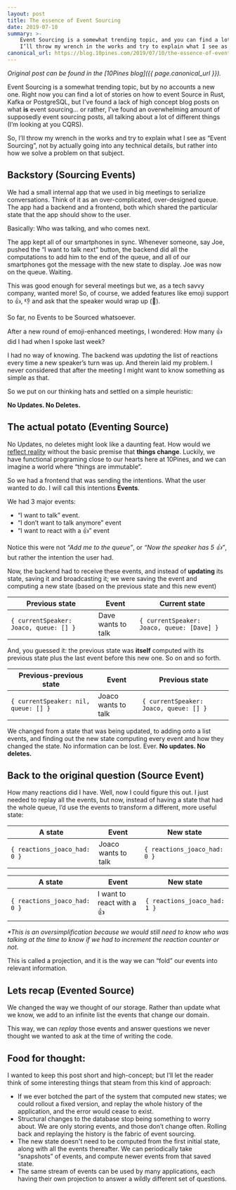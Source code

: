 ```yaml
---
layout: post
title: The essence of Event Sourcing
date: 2019-07-10
summary: >-
    Event Sourcing is a somewhat trending topic, and you can find a lot of blog posts on what event sourcing supposedly is.
    I’ll throw my wrench in the works and try to explain what I see as “Event Sourcing”.
canonical_url: https://blog.10pines.com/2019/07/10/the-essence-of-event-sourcing/
---
```


_Original post can be found in the [10Pines blog]({{ page.canonical_url }})._

Event Sourcing is a somewhat trending topic, but by no accounts a new one. Right now you can find a lot of stories on how to event Source in Rust, Kafka or PostgreSQL, but I've found a lack of high concept blog posts on what **is** event sourcing… or rather, I've found an overwhelming amount of supposedly event sourcing posts, all talking about a lot of different things (I’m looking at you CQRS).

<script type="text/javascript" src="https://ssl.gstatic.com/trends_nrtr/2431_RC04/embed_loader.js"></script>
<script type="text/javascript">trends.embed.renderExploreWidget("TIMESERIES", {"comparisonItem":[{"keyword":"Event Sourcing","geo":"","time":"today 5-y"}],"category":0,"property":""}, {"exploreQuery":"date=today%205-y&q=Event%20Sourcing","guestPath":"https://trends.google.com:443/trends/embed/"});</script>


So, I’ll throw my wrench in the works and try to explain what I see as “Event Sourcing”, not by actually going into any technical details, but rather into how we solve a problem on that subject.

## Backstory (Sourcing Events)

We had a small internal app that we used in big meetings to serialize conversations. Think of it as an over-complicated, over-designed queue. The app had a backend and a frontend, both which shared the particular state that the app should show to the user.

Basically: Who was talking, and who comes next.

The app kept all of our smartphones in sync. Whenever someone, say Joe, pushed the “I want to talk next” button, the backend did all the computations to add him to the end of the queue, and all of our smartphones got the message with the new state to display. Joe was now on the queue. Waiting.

This was good enough for several meetings but we, as a tech savvy company, wanted more! So, of course, we added features like emoji support to 👍, 👎 and ask that the speaker would wrap up (🌯).

So far, no Events to be Sourced whatsoever.

After a new round of emoji-enhanced meetings, I wondered: How many 👍 did I had when I spoke last week?

I had no way of knowing. The backend was *updating* the list of reactions every time a new speaker’s turn was up. And therein laid my problem. I never considered that after the meeting I might want to know something as simple as that.

So we put on our thinking hats and settled on a simple heuristic:

**No Updates. No Deletes.**

## The actual potato (Eventing Source)

No Updates, no deletes might look like a daunting feat. How would we [reflect reality](https://blog.10pines.com/2019/05/27/reifying-problems-in-our-software/) without the basic premise that **things change**. Luckily, we have functional programing close to our hearts here at 10Pines, and we can imagine a world where “things are immutable”.

So we had a frontend that was sending the intentions. What the user wanted to do. I will call this intentions **Events**.

We had 3 major events:

  - “I want to talk” event.
  - “I don’t want to talk anymore” event
  - “I want to react with a 👍” event

Notice this were not _“Add me to the queue”_, or _“Now the speaker has 5 👍”_, but rather the intention the user had.

Now, the backend had to receive these events, and instead of **updating** its state, saving it and broadcasting it; we were saving the event and computing a new state (based on the previous state and this new event)

| Previous state | Event | Current state |
|---|---|---|
| `{ currentSpeaker: Joaco, queue: [] }` | Dave wants to talk | `{ currentSpeaker: Joaco, queue: [Dave] }` |
 	 	

And, you guessed it: the previous state was **itself** computed with its previous state plus the last event before this new one. So on and so forth.

| Previous-previous state | Event | Previous state |
|---|---|---|
| `{ currentSpeaker: nil, queue: [] }` | Joaco wants to talk | `{ currentSpeaker: Joaco, queue: [] }` |

We changed from a state that was being updated, to adding onto a list events, and finding out the new state computing every event and how they changed the state. No information can be lost. Ever. **No updates. No deletes.**


## Back to the original question (Source Event)

How many reactions did I have. Well, now I could figure this out. I just needed to replay all the events, but now, instead of having a state that had the whole queue, I’d use the events to transform a different, more useful state:

| A state | Event | New state |
|---|---|---|
| `{ reactions_joaco_had: 0 }` | Joaco wants to talk | `{ reactions_joaco_had: 0 }` |

| A state | Event | New state |
|---|---|---|
| `{ reactions_joaco_had: 0 }` | I want to react with a 👍 | `{ reactions_joaco_had: 1 }` |

_*This is an oversimplification because we would still need to know who was talking at the time to know if we had to increment the reaction counter or not._

This is called a projection, and it is the way we can “fold” our events into relevant information.

## Lets recap (Evented Source)

We changed the way we thought of our storage. Rather than update what we know, we add to an infinite list the events that change our domain.

This way, we can _replay_ those events and answer questions we never thought we wanted to ask at the time of writing the code.

## Food for thought:

I wanted to keep this post short and high-concept; but I’ll let the reader think of some interesting things that steam from this kind of approach:

  - If we ever botched the part of the system that computed new states; we could rollout a fixed version, and replay the whole history of the application, and the error would cease to exist.
  - Structural changes to the database stop being something to worry about. We are only storing events, and those don’t change often. Rolling back and replaying the history is the fabric of event sourcing.
  - The new state doesn't need to be computed from the first initial state, along with all the events thereafter. We can periodically take “snapshots” of events, and compute newer events from that saved state.
  - The same stream of events can be used by many applications, each having their own projection to answer a wildly different set of questions.

